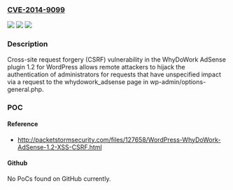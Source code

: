 ### [CVE-2014-9099](https://cve.mitre.org/cgi-bin/cvename.cgi?name=CVE-2014-9099)
![](https://img.shields.io/static/v1?label=Product&message=n%2Fa&color=blue)
![](https://img.shields.io/static/v1?label=Version&message=n%2Fa&color=blue)
![](https://img.shields.io/static/v1?label=Vulnerability&message=n%2Fa&color=brighgreen)

### Description

Cross-site request forgery (CSRF) vulnerability in the WhyDoWork AdSense plugin 1.2 for WordPress allows remote attackers to hijack the authentication of administrators for requests that have unspecified impact via a request to the whydowork_adsense page in wp-admin/options-general.php.

### POC

#### Reference
- http://packetstormsecurity.com/files/127658/WordPress-WhyDoWork-AdSense-1.2-XSS-CSRF.html

#### Github
No PoCs found on GitHub currently.

